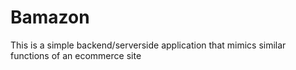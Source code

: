 # Bamazon

This is a simple backend/serverside application that mimics similar functions of an ecommerce site
